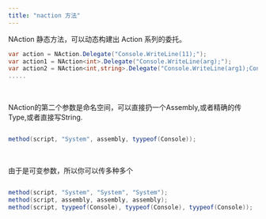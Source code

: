 ```yaml
---
title: "naction 方法"
---
```


NAction 静态方法，可以动态构建出 Action 系列的委托。

```cs
var action = NAction.Delegate("Console.WriteLine(11);");
var action1 = NAction<int>.Delegate("Console.WriteLine(arg);");
var action2 = NAction<int,string>.Delegate("Console.WriteLine(arg1);Console.WriteLine(arg2);");
.....
```

 <br/>  
 
NAction的第二个参数是命名空间，可以直接扔一个Assembly,或者精确的传Type,或者直接写String.

```cs

method(script, "System", assembly, tyypeof(Console));

```

 <br/>  
 
由于是可变参数，所以你可以传多种多个

```cs

method(script, "System", "System", "System");
method(script, assembly, assembly, assembly);
method(script, tyypeof(Console), tyypeof(Console), tyypeof(Console));

```
